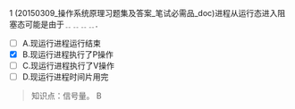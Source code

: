 1
(20150309_操作系统原理习题集及答案_笔试必需品_doc)进程从运行态进入阻塞态可能是由于﹎﹎﹎﹎.
- [ ] A.现运行进程运行结束 
- [x] B.现运行进程执行了P操作 
- [ ] C.现运行进程执行了V操作 
- [ ] D.现运行进程时间片用完

> 知识点：信号量。
> B
